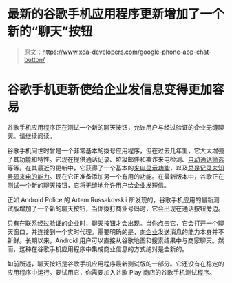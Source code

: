 # 最新的谷歌手机应用程序更新增加了一个新的“聊天”按钮

> 原文：<https://www.xda-developers.com/google-phone-app-chat-button/>

# 谷歌手机更新使给企业发信息变得更加容易

谷歌手机应用程序正在测试一个新的聊天按钮，允许用户与经过验证的企业无缝聊天。请继续阅读。

谷歌手机问世时曾是一个非常基本的拨号应用程序，但在过去几年里，它大大增强了其功能和特性。它现在提供通话记录、垃圾邮件和欺诈来电检测、[自动通话筛选](https://www.xda-developers.com/automatic-call-screen-google-pixel-phones/)等等。在其最近的更新中，它获得了一个基本的[来电显示功能](https://www.xda-developers.com/google-phone-app-adds-basic-caller-id-feature/)，以及[总是记录未知号码来电的能力](https://www.xda-developers.com/google-phone-app-record-calls-from-unknown-numbers/)。现在它正准备添加另一个有用的功能。在最新版本中，谷歌正在测试一个新的聊天按钮，它将无缝地允许用户给企业发短信。

正如 Android Police 的 Artem Russakovskii 所发现的，谷歌手机应用的最新测试版增加了一个新的聊天按钮，当你拨打商业号码时，它会出现在通话按钮旁边。

只有在联系经过验证的企业时，聊天按钮才会出现。当你点击它，它会打开一个聊天窗口，并连接到一个实时代理。需要明确的是，[向企业](https://blog.google/products/maps/now-sending-business-messages-google-maps-and-search/)发送消息的能力本身并不新鲜。长期以来，Android 用户可以直接从谷歌地图和搜索结果中与商家聊天。然而，这种在谷歌手机应用程序中集成商业信息的方式绝对是全新的。

如前所述，聊天按钮是谷歌手机应用程序最新测试版的一部分。它还没有在稳定的应用程序中运行。要试用它，你需要加入谷歌 Play 商店的谷歌手机测试程序。